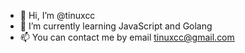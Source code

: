 - 👋 Hi, I’m @tinuxcc
- 🌱 I’m currently learning JavaScript and Golang
- 📫 You can contact me by email tinuxcc@gmail.com
